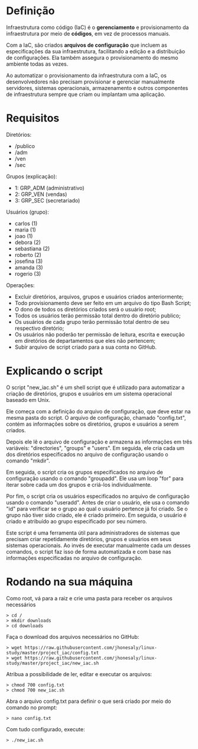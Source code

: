 # Definição

Infraestrutura como código (IaC) é o **gerenciamento** e provisionamento da infraestrutura por meio de **códigos**, em vez de processos manuais.

Com a IaC, são criados **arquivos de configuração** que incluem as especificações da sua infraestrutura, facilitando a edição e a distribuição de configurações. Ela também assegura o provisionamento do mesmo ambiente todas as vezes. 

Ao automatizar o provisionamento da infraestrutura com a IaC, os desenvolvedores não precisam provisionar e gerenciar manualmente servidores, sistemas operacionais, armazenamento e outros componentes de infraestrutura sempre que criam ou implantam uma aplicação.

# Requisitos

Diretórios:

- /publico
- /adm
- /ven
- /sec

Grupos (explicação):

- 1: GRP_ADM (administrativo)
- 2: GRP_VEN (vendas)
- 3: GRP_SEC (secretariado)

Usuários (grupo):

- carlos (1)
- maria (1)
- joao (1)
- debora (2)
- sebastiana (2)
- roberto (2)
- josefina (3)
- amanda (3)
- rogerio (3)

Operações:

- Excluir diretórios, arquivos, grupos e usuários criados anteriormente;
- Todo provisionamento deve ser feito em um arquivo do tipo Bash Script;
- O dono de todos os diretórios criados será o usuário root;
- Todos os usuários terão permissão total dentro do diretório publico;
- Os usuários de cada grupo terão permissão total dentro de seu respectivo diretório;
- Os usuários não poderão ter permissão de leitura, escrita e execução em diretórios de departamentos que eles não pertencem;
- Subir arquivo de script criado para a sua conta no GitHub.

# Explicando o script

O script "new_iac.sh" é um shell script que é utilizado para automatizar a criação de diretórios, grupos e usuários em um sistema operacional baseado em Unix.

Ele começa com a definição do arquivo de configuração, que deve estar na mesma pasta do script. O arquivo de configuração, chamado "config.txt", contém as informações sobre os diretórios, grupos e usuários a serem criados.

Depois ele lê o arquivo de configuração e armazena as informações em três variáveis: "directories", "groups" e "users". Em seguida, ele cria cada um dos diretórios especificados no arquivo de configuração usando o comando "mkdir".

Em seguida, o script cria os grupos especificados no arquivo de configuração usando o comando "groupadd". Ele usa um loop "for" para iterar sobre cada um dos grupos e criá-los individualmente.

Por fim, o script cria os usuários especificados no arquivo de configuração usando o comando "useradd". Antes de criar o usuário, ele usa o comando "id" para verificar se o grupo ao qual o usuário pertence já foi criado. Se o grupo não tiver sido criado, ele é criado primeiro. Em seguida, o usuário é criado e atribuído ao grupo especificado por seu número.

Este script é uma ferramenta útil para administradores de sistemas que precisam criar repetidamente diretórios, grupos e usuários em seus sistemas operacionais. Ao invés de executar manualmente cada um desses comandos, o script faz isso de forma automatizada e com base nas informações especificadas no arquivo de configuração.

# Rodando na sua máquina

Como root, vá para a raiz e crie uma pasta para receber os arquivos necessários

    > cd /
    > mkdir downloads
    > cd downloads

Faça o download dos arquivos necessários no GitHub:

    > wget https://raw.githubusercontent.com/jhonesaly/linux-study/master/project_iac/config.txt
    > wget https://raw.githubusercontent.com/jhonesaly/linux-study/master/project_iac/new_iac.sh

Atribua a possibilidade de ler, editar e executar os arquivos:

    > chmod 700 config.txt
    > chmod 700 new_iac.sh

Abra o arquivo config.txt para definir o que será criado por meio do comando no prompt:

    > nano config.txt

Com tudo configurado, execute: 

    > ./new_iac.sh